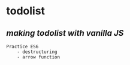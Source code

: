 # todolist

## _making todolist with vanilla JS_

    Practice ES6
        - destructuring
        - arrow function


